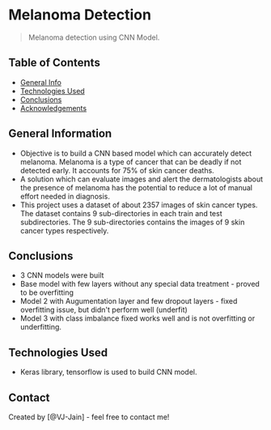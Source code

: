 # Melanoma Detection

> Melanoma detection using CNN Model.

## Table of Contents

- [General Info](#general-information)
- [Technologies Used](#technologies-used)
- [Conclusions](#conclusions)
- [Acknowledgements](#acknowledgements)

## General Information

- Objective is to build a CNN based model which can accurately detect melanoma. Melanoma is a type of cancer that can be deadly if not detected early. It accounts for 75% of skin cancer deaths.
- A solution which can evaluate images and alert the dermatologists about the presence of melanoma has the potential to reduce a lot of manual effort needed in diagnosis.
- This project uses a dataset of about 2357 images of skin cancer types. The dataset contains 9 sub-directories in each train and test subdirectories. The 9 sub-directories contains the images of 9 skin cancer types respectively.

## Conclusions

- 3 CNN models were built
- Base model with few layers without any special data treatment - proved to be overfitting
- Model 2 with Augumentation layer and few dropout layers - fixed overfitting issue, but didn't perform well (underfit)
- Model 3 with class imbalance fixed works well and is not overfitting or underfitting.

## Technologies Used

- Keras library, tensorflow is used to build CNN model.

## Contact

Created by [@VJ-Jain] - feel free to contact me!
